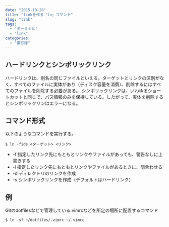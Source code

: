 ```yaml
---
date: "2015-10-28"
title: "linkを作る「ln」コマンド"
slug: "link"
tags:
  - "ターミナル"
  - "link"
categories:
  - "備忘録"
---
```


## ハードリンクとシンボリックリンク  

ハードリンクは、別名の同じファイルといえる。ターゲットとリンクの区別がなく、すべてのファイルに実体があり（ディスク容量を消費）、削除するにはすべてのファイルを削除する必要がある。
シンボリックリンクは、いわゆるショートカットと同じで、パス情報のみを保持している。したがって、実体を削除するとシンボリックリンはエラーになる。
<!--more-->

## コマンド形式  

以下のようなコマンドを実行する。

    $ ln -fids <ターゲット> <リンク>
	
  * -f	指定したリンク先にもともとリンクやファイルがあっても、警告なしに上書きする
  * -i	指定したリンク先にもともとリンクやファイルがあるときに、問合わせる
  * -d	ディレクトリのリンクを作成
  * -s	シンボリックリンクを作成（デフォルトはハードリンク）
	

## 例  

Gitのdotfilesなどで管理している.vimrcなどを所定の場所に配置するコマンド

    $ ln -sf ~/dotfiles/.vimrc ~/.vimrc

